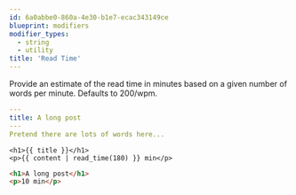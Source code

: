 ```yaml
---
id: 6a0abbe0-860a-4e30-b1e7-ecac343149ce
blueprint: modifiers
modifier_types:
  - string
  - utility
title: 'Read Time'
---
```

Provide an estimate of the read time in minutes based on a given number of words per minute. Defaults to 200/wpm.

```yaml
---
title: A long post
---
Pretend there are lots of words here...
```

```
<h1>{{ title }}</h1>
<p>{{ content | read_time(180) }} min</p>
```

```html
<h1>A long post</h1>
<p>10 min</p>
```
